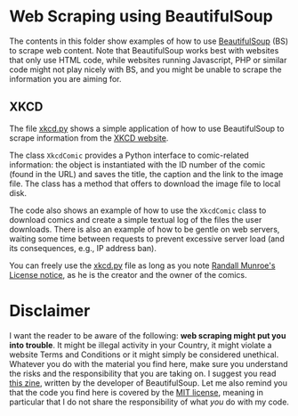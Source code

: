 # Web Scraping using BeautifulSoup

The contents in this folder show examples of how to use [BeautifulSoup](https://www.crummy.com/software/BeautifulSoup/) (BS) to scrape web content.
Note that BeautifulSoup works best with websites that only use HTML code, while websites running Javascript, PHP or similar code might not play nicely with BS, and you might be unable to scrape the information you are aiming for.


## XKCD
The file [xkcd.py](./xkcd.py) shows a simple application of how to use BeautifulSoup to scrape information from the [XKCD website](https://xkcd.com/).

The class `XkcdComic` provides a Python interface to comic-related information: the object is instantiated with the ID number of the comic (found in the URL) and saves the title, the caption and the link to the image file.
The class has a method that offers to download the image file to local disk.

The code also shows an example of how to use the `XkcdComic` class to download comics and create a simple textual log of the files the user downloads.
There is also an example of how to be gentle on web servers, waiting some time between requests to prevent excessive server load (and its consequences, e.g., IP address ban).

You can freely use the [xkcd.py](./xkcd.py) file as long as you note [Randall Munroe's License notice](https://xkcd.com/license.html), as he is the creator and the owner of the comics.


# Disclaimer
I want the reader to be aware of the following: **web scraping might put you into trouble**.
It might be illegal activity in your Country, it might violate a website Terms and Conditions or it might simply be considered unethical.
Whatever you do with the material you find here, make sure you understand the risks and the responsibility that you are taking on.
I suggest you read [this zine](https://www.crummy.com/software/BeautifulSoup/zine/), written by the developer of BeautifulSoup.
Let me also remind you that the code you find here is covered by the [MIT license](../LICENSE), meaning in particular that I do not share the responsibility of what _you_ do with my code.
